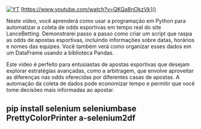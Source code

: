 [![YT](https://i.ytimg.com/vi/QKQa8nOkzVk/maxresdefault.jpg)](https://www.youtube.com/watch?v=QKQa8nOkzVk)
[https://www.youtube.com/watch?v=QKQa8nOkzVk]()

Neste vídeo, você aprenderá como usar a programação em Python para automatizar a coleta de odds esportivas 
em tempo real do site LanceBetting. Demonstrarei passo a passo como criar um script que raspa as odds de
apostas esportivas, incluindo informações sobre datas, horários e nomes das equipes. Você também verá como 
organizar esses dados em um DataFrame usando a biblioteca Pandas.

Este vídeo é perfeito para entusiastas de apostas esportivas que desejam explorar estratégias avançadas, 
como a arbitragem, que envolve aproveitar as diferenças nas odds oferecidas por diferentes casas de apostas. 
A automação da coleta de dados pode economizar tempo e permitir que você tome decisões mais informadas ao apostar.

## pip install selenium seleniumbase PrettyColorPrinter a-selenium2df
